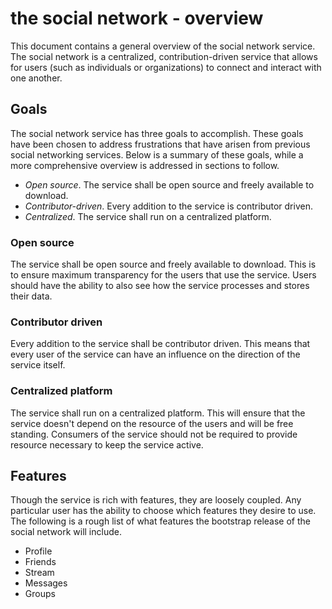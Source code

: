 # the social network - overview
This document contains a general overview of the social network service. The
social network is a centralized, contribution-driven service that allows for
users (such as individuals or organizations) to connect and interact with one
another.

## Goals
The social network service has three goals to accomplish. These goals have been
chosen to address frustrations that have arisen from previous social networking
services. Below is a summary of these goals, while a more comprehensive
overview is addressed in sections to follow.

- *Open source*. The service shall be open source and freely available to
download.
- *Contributor-driven*. Every addition to the service is contributor driven.
- *Centralized*. The service shall run on a centralized platform.

### Open source
The service shall be open source and freely available to download. This is to
ensure maximum transparency for the users that use the service. Users should
have the ability to also see how the service processes and stores their data.

### Contributor driven
Every addition to the service shall be contributor driven. This means that
every user of the service can have an influence on the direction of the service
itself. 

### Centralized platform
The service shall run on a centralized platform. This will ensure that the
service doesn't depend on the resource of the users and will be free standing.
Consumers of the service should not be required to provide resource necessary
to keep the service active.

## Features
Though the service is rich with features, they are loosely coupled. Any
particular user has the ability to choose which features they desire to use. The
following is a rough list of what features the bootstrap release of the social
network will include.

- Profile
- Friends
- Stream
- Messages
- Groups
